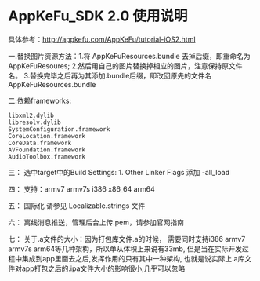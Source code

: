 


# AppKeFu_SDK 2.0 使用说明

具体参考：http://appkefu.com/AppKeFu/tutorial-iOS2.html


一.替换图片资源方法：1.将 AppKeFuResources.bundle 去掉后缀，即重命名为 AppKeFuResoures;
                  2.然后用自己的图片替换掉相应的图片，注意保持原文件名。
                  3.替换完毕之后再为其添加.bundle后缀，即改回原先的文件名AppKeFuResources.bundle


二.依赖frameworks:

    libxml2.dylib
    libresolv.dylib
    SystemConfiguration.framework
    CoreLocation.framework
    CoreData.framework
    AVFoundation.framework
    AudioToolbox.framework
    

三：
 选中target中的Build Settings:
    1. Other Linker Flags 添加 -all_load


四：
 支持：armv7 armv7s i386 x86_64 arm64


五：
 国际化 请参见 Localizable.strings 文件
 
六：
 离线消息推送，管理后台上传.pem，请参加官网指南
 
七：
  关于.a文件的大小：因为打包库文件.a的时候，
  需要同时支持i386 armv7 armv7s arm64等几种架构，所以单从体积上来说有33mb,
  但是当在实际开发过程中集成到app里面去之后,发挥作用的只有其中一种架构,
  也就是说实际上.a库文件对app打包之后的.ipa文件大小的影响很小,几乎可以忽略
  


 

































